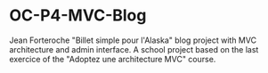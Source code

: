 # OC-P4-MVC-Blog
Jean Forteroche "Billet simple pour l'Alaska" blog project with MVC architecture and admin interface.
A school project based on the last exercice of the "Adoptez une architecture MVC" course.
